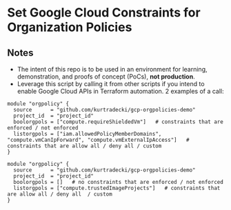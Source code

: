 # Set Google Cloud Constraints for Organization Policies

## Notes
* The intent of this repo is to be used in an environment for learning, demonstration, and proofs of concept (PoCs), **not production**.
* Leverage this script by calling it from other scripts if you intend to enable Google Cloud APIs in Terraform automation. 2 examples of a call:

```
module "orgpolicy" {
  source      = "github.com/kurtradecki/gcp-orgpolicies-demo"
  project_id  = "project_id"
  boolorgpols = ["compute.requireShieldedVm"]   # constraints that are enforced / not enforced
  listorgpols = ["iam.allowedPolicyMemberDomains", "compute.vmCanIpForward", "compute.vmExternalIpAccess"]   # constraints that are allow all / deny all / custom
}
```

```
module "orgpolicy" {
  source      = "github.com/kurtradecki/gcp-orgpolicies-demo"
  project_id  = "project_id"
  boolorgpols = []   # no constraints that are enforced / not enforced
  listorgpols = ["compute.trustedImageProjects"]   # constraints that are allow all / deny all  / custom
}
```

